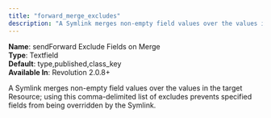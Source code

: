 ```yaml
---
title: "forward_merge_excludes"
description: "A Symlink merges non-empty field values over the values in the target Resource"
---
```


**Name**: sendForward Exclude Fields on Merge  
**Type**: Textfield  
**Default**: type,published,class\_key  
**Available In**: Revolution 2.0.8+

A Symlink merges non-empty field values over the values in the target Resource; using this comma-delimited list of excludes prevents specified fields from being overridden by the Symlink.
